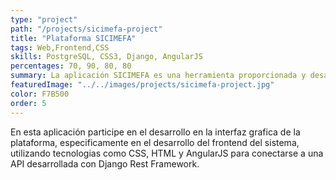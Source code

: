 ```yaml
---
type: "project"
path: "/projects/sicimefa-project"
title: "Plataforma SICIMEFA"
tags: Web,Frontend,CSS
skills: PostgreSQL, CSS3, Django, AngularJS
percentages: 70, 90, 80, 80
summary: La aplicación SICIMEFA es una herramienta proporcionada y desarrollada para el programa "Mejores Familias", el cual permite a los técnicos de campo poder trabajar las diversas actividades que desarrollan a lo largo de la implementación del programa.
featuredImage: "../../images/projects/sicimefa-project.jpg"
color: F7B500
order: 5
---
```

En esta aplicación participe en el desarrollo en la interfaz grafica de la plataforma, especificamente en el desarrollo del frontend del sistema, utilizando tecnologias como CSS, HTML y AngularJS para conectarse a una API desarrollada con Django Rest Framework.